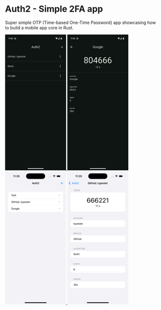 # Auth2 - Simple 2FA app

Super simple OTP (Time-based One-Time Password) app showcasing how to build a mobile app core in Rust.

<a href="screenshots/android_1.png">
  <img src="screenshots/android_1.png" alt="Android screenshot 1" width="200"/>
</a>
<a href="screenshots/android_2.png">
  <img src="screenshots/android_2.png" alt="Android screenshot 2" width="200"/>
</a>
<a href="screenshots/ios_1.png">
  <img src="screenshots/ios_1.png" alt="iOS screenshot 1" width="200"/>
</a>
<a href="screenshots/ios_2.png">
  <img src="screenshots/ios_2.png" alt="iOS screenshot 2" width="200"/>
</a>

